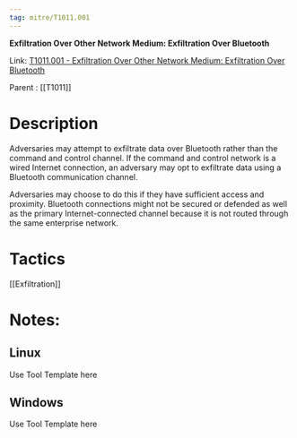 ```yaml
---
tag: mitre/T1011.001
---
```


**Exfiltration Over Other Network Medium: Exfiltration Over Bluetooth**

Link: [T1011.001 - Exfiltration Over Other Network Medium: Exfiltration Over Bluetooth](https://attack.mitre.org/techniques/T1011/001)

Parent : [[T1011]]


# Description

Adversaries may attempt to exfiltrate data over Bluetooth rather than the command and control channel. If the command and control network is a wired Internet connection, an adversary may opt to exfiltrate data using a Bluetooth communication channel.

Adversaries may choose to do this if they have sufficient access and proximity. Bluetooth connections might not be secured or defended as well as the primary Internet-connected channel because it is not routed through the same enterprise network.

# Tactics


[[Exfiltration]]


# Notes:

## Linux

Use Tool Template here

## Windows

Use Tool Template here